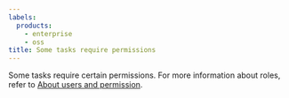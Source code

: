 ```yaml
---
labels:
  products:
    - enterprise
    - oss
title: Some tasks require permissions
---
```


Some tasks require certain permissions. For more information about roles, refer to [About users and permission](/docs/metrics-dashboard/<METRICS_DASHBOARD_VERSION>/administration/manage-users-and-permissions/about-users-and-permissions/).
